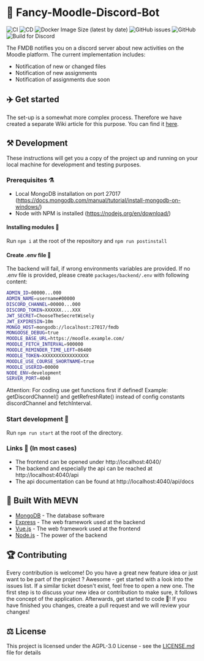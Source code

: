 # 🤖 Fancy-Moodle-Discord-Bot 

![CI](https://github.com/tjarbo/discord-moodle-bot/workflows/Node%20CI/badge.svg?branch=master)
![CD](https://github.com/tjarbo/discord-moodle-bot/workflows/CD/badge.svg)
![Docker Image Size (latest by date)](https://img.shields.io/docker/image-size/tjarbo/fmdb)
![GitHub issues](https://img.shields.io/github/issues/tjarbo/discord-moodle-bot)
![GitHub](https://img.shields.io/github/license/tjarbo/discord-moodle-bot)
![Build for Discord](https://img.shields.io/badge/build%20for-discord-blueviolet)

The FMDB notifies you on a discord server about new activities on the Moodle platform. The current implementation includes:

- Notification of new or changed files
- Notification of new assignments
- Notification of assignments due soon

## ✈️ Get started

The set-up is a somewhat more complex process. Therefore we have created a separate Wiki article for this purpose. You can find it [here](https://github.com/tjarbo/discord-moodle-bot/wiki/Hey-%F0%9F%91%8B).

## ⚒️ Development

These instructions will get you a copy of the project up and running on your local machine for development and testing purposes.

### Prerequisites ⚗️

- Local MongoDB installation on port 27017 (https://docs.mongodb.com/manual/tutorial/install-mongodb-on-windows/)
- Node with NPM is installed (https://nodejs.org/en/download/)

#### Installing modules 📁

Run `npm i` at the root of the repository and `npm run postinstall`

#### Create .env file 🔐

The backend will fail, if wrong environments variables are provided. If no .env file is provided, please create `packages/backend/.env` with following content:

```bash
ADMIN_ID=00000...000
ADMIN_NAME=username#00000
DISCORD_CHANNEL=00000...000
DISCORD_TOKEN=XXXXXX....XXX
JWT_SECRET=ChooseTheSecretWisely
JWT_EXPIRESIN=10m
MONGO_HOST=mongodb://localhost:27017/fmdb
MONGOOSE_DEBUG=true
MOODLE_BASE_URL=https://moodle.example.com/
MOODLE_FETCH_INTERVAL=900000
MOODLE_REMINDER_TIME_LEFT=86400
MOODLE_TOKEN=XXXXXXXXXXXXXXXXX
MOODLE_USE_COURSE_SHORTNAME=true
MOODLE_USERID=00000
NODE_ENV=development
SERVER_PORT=4040
```

Attention: For coding use get functions first if defined!
Example: getDiscordChannel() and getRefreshRate() instead of
config constants discordChannel and fetchInterval.

### Start development 🛫

Run `npm run start` at the root of the directory.

### Links 🔗 (In most cases)

- The frontend can be opened under http://localhost:4040/
- The backend and especially the api can be reached at http://localhost:4040/api
- The api documentation can be found at http://localhost:4040/api/docs

## 🦸 Built With MEVN

- [MongoDB](https://www.mongodb.com/) - The database software
- [Express](https://expressjs.com/) - The web framework used at the backend
- [Vue.js](https://vuejs.org/) - The web framework used at the frontend
- [Node.js](https://nodejs.org/en/) - The power of the backend

## 🏆 Contributing

Every contribution is welcome! Do you have a great new feature idea or just want to be part of the project ? Awesome - get started with a look into the issues list. If a similar ticket doesn't exist, feel free to open a new one. The first step is to discuss your new idea or contribution to make sure, it follows the concept of the application. Afterwards, get started to code 💽! If you have finished you changes, create a pull request and we will review your changes!

## ⚖️ License

This project is licensed under the AGPL-3.0 License - see the [LICENSE.md](LICENSE.md) file for details

